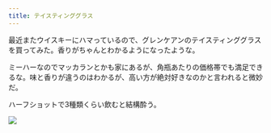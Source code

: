 ```yaml
---
title: テイスティンググラス
---
```


最近またウイスキーにハマっているので、グレンケアンのテイスティンググラスを買ってみた。香りがちゃんとわかるようになったような。

ミーハーなのでマッカランとかも家にあるが、角瓶あたりの価格帯でも満足できるな。味と香りが違うのはわかるが、高い方が絶対好きなのかと言われると微妙だ。

ハーフショットで3種類くらい飲むと結構酔う。

![](https://photos.old.apkas.net/medium/202506/20250618-AR500129.webp)

